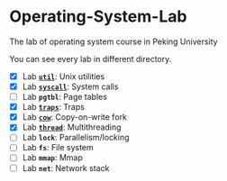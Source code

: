 # Operating-System-Lab
The lab of operating system course in Peking University

You can see every lab in different directory.
- [x] Lab [**`util`**](https://github.com/BerkinChen/Operating-System-Lab/tree/master/util): Unix utilities
- [x] Lab [**`syscall`**](https://github.com/BerkinChen/Operating-System-Lab/tree/master/syscall): System calls
- [ ] Lab **`pgtbl`**: Page tables
- [x] Lab [**`traps`**](https://github.com/BerkinChen/Operating-System-Lab/tree/master/traps): Traps
- [x] Lab [**`cow`**](https://github.com/BerkinChen/Operating-System-Lab/tree/master/cow): Copy-on-write fork
- [x] Lab [**`thread`**](https://github.com/BerkinChen/Operating-System-Lab/tree/master/thread): Multithreading
- [ ] Lab **`lock`**: Parallelism/locking
- [ ] Lab **`fs`**: File system
- [ ] Lab **`mmap`**: Mmap 
- [ ] Lab **`net`**: Network stack
